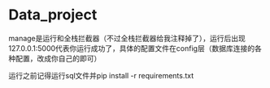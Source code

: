 # Data_project

manage是运行和全栈拦截器（不过全栈拦截器给我注释掉了），运行后出现127.0.0.1:5000代表你运行成功了，具体的配置文件在config层（数据库连接的各种配置，改成你自己的即可）

运行之前记得运行sql文件并pip install -r requirements.txt